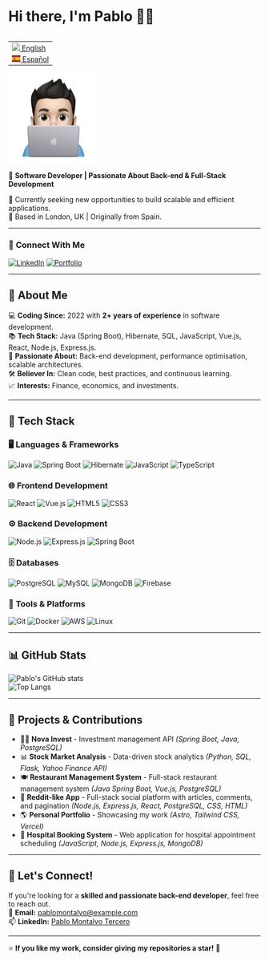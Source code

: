 # Hi there, I'm Pablo 👋🏼

<table align="right">
 <tr><td><a href="README.md"><img src="https://upload.wikimedia.org/wikipedia/en/a/ae/Flag_of_the_United_Kingdom.svg" height="13"> English</a></td></tr>
 <tr><td><a href="README_es.md"><img src="https://github.com/gartnerleandro/gartnerleandro/blob/main/uploads/es-flag.png?raw=true" height="13"> Español</a></td></tr>
</table>

<img src="https://github.com/gartnerleandro/gartnerleandro/blob/main/uploads/animoji.png?raw=true" width="180">

🎯 **Software Developer | Passionate About Back-end & Full-Stack Development**  

🚀 Currently seeking new opportunities to build scalable and efficient applications.  
📍 Based in London, UK | Originally from Spain.  

---

### 🔗 **Connect With Me**
[![LinkedIn](https://img.shields.io/badge/LinkedIn-Pablo%20Montalvo%20Tercero-blue?style=flat&logo=linkedin)](https://www.linkedin.com/in/pablo-montalvo-tercero/)
[![Portfolio](https://img.shields.io/badge/Portfolio-Visit-orange?style=flat&logo=globe)](https://portfolio-pablo-montalvo-tercero.vercel.app)

---

## 🤖 **About Me**
💻 **Coding Since:** 2022 with **2+ years of experience** in software development.  
📚 **Tech Stack:** Java (Spring Boot), Hibernate, SQL, JavaScript, Vue.js, React, Node.js, Express.js.  
🚀 **Passionate About:** Back-end development, performance optimisation, scalable architectures.  
🛠️ **Believer In:** Clean code, best practices, and continuous learning.  
📈 **Interests:** Finance, economics, and investments.  

---

## 🚀 **Tech Stack**
### 🖥️ **Languages & Frameworks**  
![Java](https://img.shields.io/badge/Java-ED8B00?style=flat&logo=java&logoColor=white)
![Spring Boot](https://img.shields.io/badge/Spring_Boot-6DB33F?style=flat&logo=spring-boot&logoColor=white)
![Hibernate](https://img.shields.io/badge/Hibernate-59666C?style=flat&logo=hibernate&logoColor=white)
![JavaScript](https://img.shields.io/badge/JavaScript-F7DF1E?style=flat&logo=javascript&logoColor=black)
![TypeScript](https://img.shields.io/badge/TypeScript-007ACC?style=flat&logo=typescript&logoColor=white)

### 🌐 **Frontend Development**  
![React](https://img.shields.io/badge/React-61DAFB?style=flat&logo=react&logoColor=black)
![Vue.js](https://img.shields.io/badge/Vue.js-4FC08D?style=flat&logo=vuedotjs&logoColor=white)
![HTML5](https://img.shields.io/badge/HTML5-E34F26?style=flat&logo=html5&logoColor=white)
![CSS3](https://img.shields.io/badge/CSS3-1572B6?style=flat&logo=css3&logoColor=white)

### ⚙️ **Backend Development**  
![Node.js](https://img.shields.io/badge/Node.js-43853D?style=flat&logo=node.js&logoColor=white)
![Express.js](https://img.shields.io/badge/Express.js-000000?style=flat&logo=express&logoColor=white)
![Spring Boot](https://img.shields.io/badge/Spring_Boot-6DB33F?style=flat&logo=spring-boot&logoColor=white)

### 🗄️ **Databases**  
![PostgreSQL](https://img.shields.io/badge/PostgreSQL-316192?style=flat&logo=postgresql&logoColor=white)
![MySQL](https://img.shields.io/badge/MySQL-4479A1?style=flat&logo=mysql&logoColor=white)
![MongoDB](https://img.shields.io/badge/MongoDB-4EA94B?style=flat&logo=mongodb&logoColor=white)
![Firebase](https://img.shields.io/badge/Firebase-FFCA28?style=flat&logo=firebase&logoColor=black)

### 🔧 **Tools & Platforms**  
![Git](https://img.shields.io/badge/Git-F05032?style=flat&logo=git&logoColor=white)
![Docker](https://img.shields.io/badge/Docker-2496ED?style=flat&logo=docker&logoColor=white)
![AWS](https://img.shields.io/badge/AWS-232F3E?style=flat&logo=amazon-aws&logoColor=white)
![Linux](https://img.shields.io/badge/Linux-FCC624?style=flat&logo=linux&logoColor=black)

---

## 📊 **GitHub Stats**
![Pablo's GitHub stats](https://github-readme-stats.vercel.app/api?username=PabloProgramming&show_icons=true&theme=merko)  
![Top Langs](https://github-readme-stats.vercel.app/api/top-langs/?username=PabloProgramming&layout=donut-vertical&langs_count=10&theme=merko)

---

## 📂 **Projects & Contributions**
- 👨‍💻 **Nova Invest** - Investment management API *(Spring Boot, Java, PostgreSQL)*  
- 📊 **Stock Market Analysis** - Data-driven stock analytics *(Python, SQL, Flask, Yahoo Finance API)*  
- 🍽️ **Restaurant Management System** - Full-stack restaurant management system *(Java Spring Boot, Vue.js, PostgreSQL)*  
- 📰 **Reddit-like App** - Full-stack social platform with articles, comments, and pagination *(Node.js, Express.js, React, PostgreSQL, CSS, HTML)*  
- 🌎 **Personal Portfolio** - Showcasing my work *(Astro, Tailwind CSS, Vercel)*  
- 🏥 **Hospital Booking System** - Web application for hospital appointment scheduling *(JavaScript, Node.js, Express.js, MongoDB)* 



---

## 🎯 **Let's Connect!**  
If you're looking for a **skilled and passionate back-end developer**, feel free to reach out.  
💌 **Email:** [pablomontalvo@example.com](mailto:pablomontalvo@example.com)  
📫 **LinkedIn:** [Pablo Montalvo Tercero](https://www.linkedin.com/in/pablo-montalvo-tercero/)  

---

⭐ **If you like my work, consider giving my repositories a star!** 🌟  


